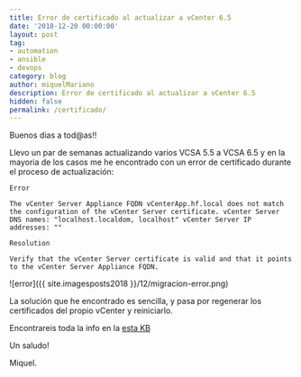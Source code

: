 ```yaml
---
title: Error de certificado al actualizar a vCenter 6.5
date: '2018-12-20 00:00:00'
layout: post
tag:
- automation
- ansible
- devops
category: blog
author: miquelMariano
description: Error de certificado al actualizar a vCenter 6.5
hidden: false
permalink: /certificado/
---
```


Buenos dias a tod@as!!

Llevo un par de semanas actualizando varios VCSA 5.5 a VCSA 6.5 y en la mayoria de los casos me he encontrado con un error de certificado durante el proceso de actualización:

```
Error

The vCenter Server Appliance FQDN vCenterApp.hf.local does not match the configuration of the vCenter Server certificate. vCenter Server DNS names: "localhost.localdom, localhost" vCenter Server IP addresses: ""

Resolution

Verify that the vCenter Server certificate is valid and that it points to the vCenter Server Appliance FQDN.
```

![error]({{ site.imagesposts2018 }}/12/migracion-error.png)

La solución que he encontrado es sencilla, y pasa por regenerar los certificados del propio vCenter y reiniciarlo.

Encontrareis toda la info en la [esta KB](https://kb.vmware.com/s/article/2110772?lang=en_US)

Un saludo!

Miquel.


